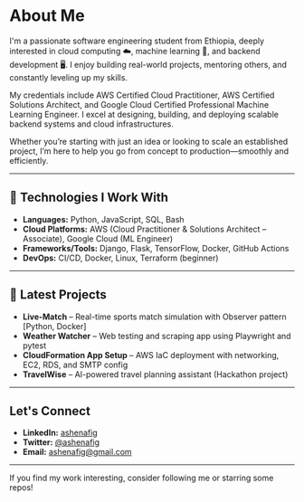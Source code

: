# About Me
I'm a passionate software engineering student from Ethiopia, deeply interested in cloud computing ☁️, machine learning 🤖, and backend development 🖥️. I enjoy building real-world projects, mentoring others, and constantly leveling up my skills.

My credentials include AWS Certified Cloud Practitioner, AWS Certified Solutions Architect, and Google Cloud Certified Professional Machine Learning Engineer. I excel at designing, building, and deploying scalable backend systems and cloud infrastructures.

Whether you’re starting with just an idea or looking to scale an established project, I’m here to help you go from concept to production—smoothly and efficiently.


---

## 🚀 Technologies I Work With
- **Languages:** Python, JavaScript, SQL, Bash
- **Cloud Platforms:** AWS (Cloud Practitioner & Solutions Architect – Associate), Google Cloud (ML Engineer)
- **Frameworks/Tools:** Django, Flask, TensorFlow, Docker, GitHub Actions
- **DevOps:** CI/CD, Docker, Linux, Terraform (beginner)

---

## 📝 Latest Projects
- **Live-Match** – Real-time sports match simulation with Observer pattern [Python, Docker]
- **Weather Watcher** – Web testing and scraping app using Playwright and pytest
- **CloudFormation App Setup** – AWS IaC deployment with networking, EC2, RDS, and SMTP config
- **TravelWise** – AI-powered travel planning assistant (Hackathon project)

---

## Let's Connect
- **LinkedIn:** [ashenafig](https://www.linkedin.com/in/ashenafig/)
- **Twitter:** [@ashenafig](https://twitter.com/ashenafig)
- **Email:** ashenafig@gmail.com

---

If you find my work interesting, consider following me or starring some repos!


